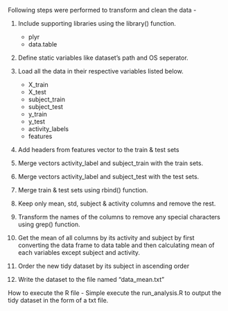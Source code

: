 Following steps were performed to transform and clean the data -
1. Include supporting libraries using the library() function.
	- plyr
	- data.table

2. Define static variables like dataset’s path and OS seperator.
 	
3. Load all the data in their respective variables listed below.
	- X_train
	- X_test
	- subject_train
	- subject_test
	- y_train
	- y_test
	- activity_labels
	- features
	
4. Add headers from features vector to the train & test sets

5. Merge vectors activity_label and subject_train with the train sets.

6. Merge vectors activity_label and subject_test with the test sets.

7. Merge train & test sets using rbind() function.

8. Keep only mean, std, subject & activity columns and remove the rest.

9. Transform the names of the columns to remove any special characters using grep() function.

10. Get the mean of all columns by its activity and subject by first converting the data frame to data table and then calculating mean of each variables except subject and activity.

8. Order the new tidy dataset by its subject in ascending order

9. Write the dataset to the file named “data_mean.txt”


How to execute the R file -
Simple execute the run_analysis.R to output the tidy dataset in the form of a txt file.
